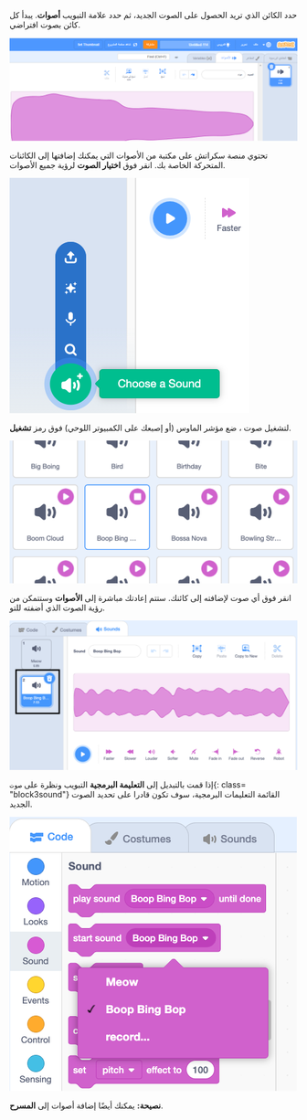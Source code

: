 حدد الكائن الذي تريد الحصول على الصوت الجديد، ثم حدد علامة التبويب **أصوات**. يبدأ كل كائن بصوت افتراضي.

![يتم فتح علامة التبويب الأصوات في محرر سكراتش.](images/sound-tab.png)

تحتوي منصة سكراتش على مكتبة من الأصوات التي يمكنك إضافتها إلى الكائنات المتحركة الخاصة بك. انقر فوق **اختيار الصوت** لرؤية جميع الأصوات.

![تم تمييز زر "اختيار الصوت".](images/choose-a-sound-button.png)

لتشغيل صوت ، ضع مؤشر الماوس (أو إصبعك على الكمبيوتر اللوحي) فوق رمز **تشغيل**.

![أيقونات "تشغيل معاينة الصوت".](images/sound-preview.png)

انقر فوق أي صوت لإضافته إلى كائنك. ستتم إعادتك مباشرة إلى **الأصوات** وستتمكن من رؤية الصوت الذي أضفته للتو.

![صوت تم إدراجه حديثًا في علامة التبويب الأصوات.](images/new-sound-added.png)

إذا قمت بالتبديل إلى **التعليمة البرمجية** التبويب ونظرة على `صوت`{: class= "block3sound"} القائمة التعليمات البرمجية، سوف تكون قادرا على تحديد الصوت الجديد.

![قائمة كتل "الصوت" مع الصوت الجديد المعروض داخل التعليمات البرمجية.](images/new-sound-block.png)

**نصيحة:** يمكنك أيضًا إضافة أصوات إلى **المسرح**.
